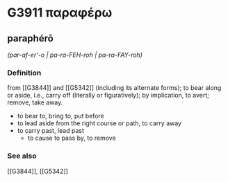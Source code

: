 # G3911 παραφέρω

## paraphérō

_(par-af-er'-o | pa-ra-FEH-roh | pa-ra-FAY-roh)_

### Definition

from [[G3844]] and [[G5342]] (including its alternate forms); to bear along or aside, i.e., carry off (literally or figuratively); by implication, to avert; remove, take away.

- to bear to, bring to, put before
- to lead aside from the right course or path, to carry away
- to carry past, lead past
  - to cause to pass by, to remove

### See also

[[G3844]], [[G5342]]

